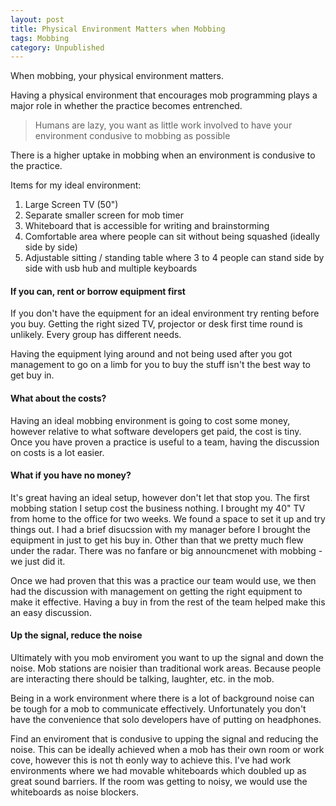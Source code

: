 ```yaml
---
layout: post
title: Physical Environment Matters when Mobbing
tags: Mobbing
category: Unpublished
---
```


When mobbing, your physical environment matters.

Having a physical environment that encourages mob programming plays a major role in whether the practice becomes entrenched.

> Humans are lazy, you want as little work involved to have your environment condusive to mobbing as possible

There is a higher uptake in mobbing when an environment is condusive to the practice.

Items for my ideal environment:  

1. Large Screen TV (50")  
5. Separate smaller screen for mob timer  
2. Whiteboard that is accessible for writing and brainstorming  
3. Comfortable area where people can sit without being squashed (ideally side by side)  
4. Adjustable sitting / standing table where 3 to 4 people can stand side by side with usb hub and multiple keyboards  

#### If you can, rent or borrow equipment first

If you don't have the equipment for an ideal environment try renting before you buy. Getting the right sized TV, projector or desk first time round is unlikely. Every group has different needs.

Having the equipment lying around and not being used after you got management to go on a limb for you to buy the stuff isn't the best way to get buy in.

#### What about the costs?

Having an ideal mobbing environment is going to cost some money, however relative to what software developers get paid, the cost is tiny. Once you have proven a practice is useful to a team, having the discussion on costs is a lot easier.

#### What if you have no money?

It's great having an ideal setup, however don't let that stop you. The first mobbing station I setup cost the business nothing. I brought my 40" TV from home to the office for two weeks. We found a space to set it up and try things out. I had a brief disucssion with my manager before I brought the equipment in just to get his buy in. Other than that we pretty much flew under the radar. There was no fanfare or big announcmenet with mobbing - we just did it.

Once we had proven that this was a practice our team would use, we then had the discussion with management on getting the right equipment to make it effective. Having a buy in from the rest of the team helped make this an easy discussion.

#### Up the signal, reduce the noise

Ultimately with you mob enviroment you want to up the signal and down the noise. Mob stations are noisier than traditional work areas. Because people are interacting there should be talking, laughter, etc. in the mob.

Being in a work environment where there is a lot of background noise can be tough for a mob to communicate effectively. Unfortunately you don't have the convenience that solo developers have of putting on headphones. 

Find an enviroment that is condusive to upping the signal and reducing the noise. This can be ideally achieved  when a mob has their own room or work cove, however this is not th eonly way to achieve this. I've had work environments where we had movable whiteboards which doubled up as great sound barriers. If the room was getting to noisy, we would use the whiteboards as noise blockers.

